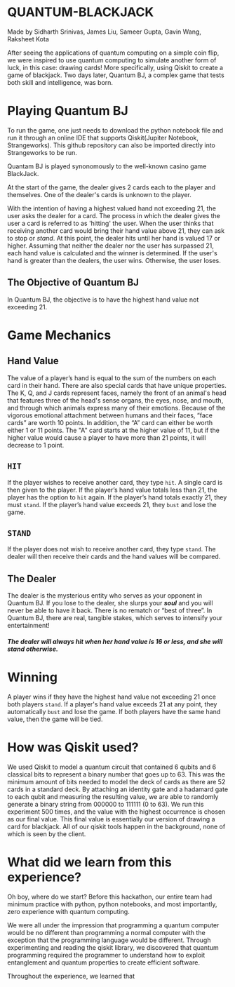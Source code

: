# QUANTUM-BLACKJACK
Made by Sidharth Srinivas, James Liu, Sameer Gupta, Gavin Wang, Raksheet Kota

After seeing the applications of quantum computing on a simple coin flip, we were inspired to use quantum computing to simulate another form of luck, in this case: drawing cards! More specifically, using Qiskit to create a game of blackjack. Two days later, Quantum BJ, a complex game that tests both skill and intelligence, was born.

# Playing Quantum BJ
To run the game, one just needs to download the python notebook file and run it through an online IDE that supports Qiskit(Jupiter Notebook, Strangeworks). This github repository can also be imported directly into Strangeworks to be run.

Quantam BJ is played synonomously to the well-known casino game BlackJack.

At the start of the game, the dealer gives 2 cards each to the player and themselves. One of the dealer's cards is unknown to the player.

With the intention of having a highest valued hand not exceeding 21, the user asks the dealer for a card. The process in which the dealer gives the user a card is referred to as 'hitting' the user. When the user thinks that receiving another card would bring their hand value above 21, they can ask to stop or _stand_. At this point, the dealer hits until her hand is valued 17 or higher. Assuming that neither the dealer nor the user has surpassed 21, each hand value is calculated and the winner is determined. If the user's hand is greater than the dealers,  the user wins. Otherwise, the user loses.

## The Objective of Quantum BJ
In Quantum BJ, the objective is to have the highest hand value not exceeding 21. 

# Game Mechanics

## Hand Value
The value of a player’s hand is equal to the sum of the numbers on each card in their hand. There are also special cards that have unique properties. The K, Q, and J cards represent faces, namely the front of an animal's head that features three of the head's sense organs, the eyes, nose, and mouth, and through which animals express many of their emotions. Because of the vigorous emotional attachment between humans and their faces, “face cards” are worth 10 points. In addition, the “A” card can either be worth either 1 or 11 points. The "A" card starts at the higher value of 11, but if the higher value would cause a player to have more than 21 points, it will decrease to 1 point.

## `HIT`
If the player wishes to receive another card, they type `hit`.  A single card is then given to the player. If the player’s hand value totals less than 21, the player has the option to `hit` again. If the player’s hand totals exactly 21, they must `stand`. If the player’s hand value exceeds 21, they `bust` and lose the game.

## `STAND`
If the player does not wish to receive another card, they type `stand`. The dealer will then receive their cards and the hand values will be compared.

## The Dealer
The dealer is the mysterious entity who serves as your opponent in Quantum BJ. If you lose to the dealer, she slurps your ***soul*** and you will never be able to have it back. There is no rematch or “best of three”. In Quantum BJ, there are real, tangible stakes, which serves to intensify your entertainment!
 
##### The dealer will always hit when her hand value is 16 or less, and she will stand otherwise. 


# Winning
A player wins if they have the highest hand value not exceeding 21 once both players `stand`. If a player's hand value exceeds 21 at any point, they automatically `bust` and lose the game. If both players have the same hand value, then the game will be tied. 


# How was Qiskit used?
We used Qiskit to model a quantum circuit that contained 6 qubits and 6 classical bits to represent a binary number that goes up to 63. This was the minimum amount of bits needed to model the deck of cards as there are 52 cards in a standard deck. By attaching an identity gate and a hadamard gate to each qubit and measuring the resulting value, we are able to randomly generate a binary string from 000000 to 111111 (0 to 63).  We run this experiment 500 times, and the value with the highest occurrence is chosen as our final value. This final value is essentially our version of drawing a card for blackjack. All of our qiskit tools happen in the background, none of which is seen by the client.

# What did we learn from this experience?
Oh boy, where do we start? Before this hackathon, our entire team had minimum practice with python, python notebooks, and most importantly, zero experience with quantum computing. 

We were all under the impression that programming a quantum computer would be no different than programming a normal computer with the exception that the programming language would be different. Through experimenting and reading the qiskit library, we discovered that quantum programming required the programmer to understand how to exploit entanglement and quantum properties to create efficient software. 

Throughout the experience, we learned that 

